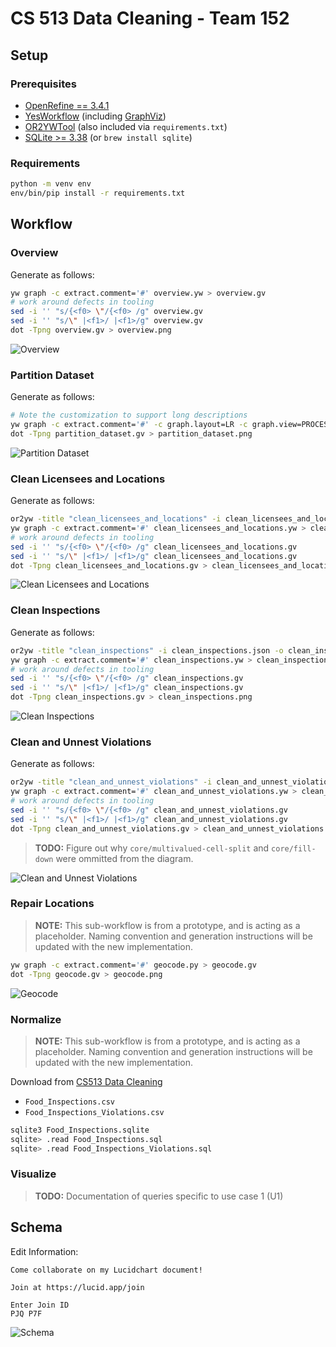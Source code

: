 # CS 513 Data Cleaning - Team 152

## Setup

### Prerequisites

* [OpenRefine == 3.4.1](https://github.com/OpenRefine/OpenRefine/releases/tag/3.4.1)
* [YesWorkflow](https://github.com/yesworkflow-org/yw-prototypes) (including [GraphViz](https://github.com/yesworkflow-org/yw-prototypes#2--install-graphviz-visualization-software))
* [OR2YWTool](https://github.com/LanLi2017/OR2YWTool) (also included via `requirements.txt`)
* [SQLite >= 3.38](https://www.sqlite.org/index.html) (or `brew install sqlite`)

### Requirements

```sh
python -m venv env
env/bin/pip install -r requirements.txt
```

## Workflow

### Overview

Generate as follows:

```bash
yw graph -c extract.comment='#' overview.yw > overview.gv
# work around defects in tooling
sed -i '' "s/{<f0> \"/{<f0> /g" overview.gv
sed -i '' "s/\" |<f1>/ |<f1>/g" overview.gv
dot -Tpng overview.gv > overview.png
```

![Overview](overview.png)

### Partition Dataset

Generate as follows:

```bash
# Note the customization to support long descriptions
yw graph -c extract.comment='#' -c graph.layout=LR -c graph.view=PROCESS partition_dataset.py > partition_dataset.gv
dot -Tpng partition_dataset.gv > partition_dataset.png
```

![Partition Dataset](partition_dataset.png)

### Clean Licensees and Locations

Generate as follows:

```bash
or2yw -title "clean_licensees_and_locations" -i clean_licensees_and_locations.json -o clean_licensees_and_locations.yw
yw graph -c extract.comment='#' clean_licensees_and_locations.yw > clean_licensees_and_locations.gv
# work around defects in tooling
sed -i '' "s/{<f0> \"/{<f0> /g" clean_licensees_and_locations.gv
sed -i '' "s/\" |<f1>/ |<f1>/g" clean_licensees_and_locations.gv
dot -Tpng clean_licensees_and_locations.gv > clean_licensees_and_locations.png
```

![Clean Licensees and Locations](clean_licensees_and_locations.png)

### Clean Inspections

Generate as follows:

```bash
or2yw -title "clean_inspections" -i clean_inspections.json -o clean_inspections.yw
yw graph -c extract.comment='#' clean_inspections.yw > clean_inspections.gv
# work around defects in tooling
sed -i '' "s/{<f0> \"/{<f0> /g" clean_inspections.gv
sed -i '' "s/\" |<f1>/ |<f1>/g" clean_inspections.gv
dot -Tpng clean_inspections.gv > clean_inspections.png
```

![Clean Inspections](clean_inspections.png)

### Clean and Unnest Violations

Generate as follows:

```bash
or2yw -title "clean_and_unnest_violations" -i clean_and_unnest_violations.json -o clean_and_unnest_violations.yw
yw graph -c extract.comment='#' clean_and_unnest_violations.yw > clean_and_unnest_violations.gv
# work around defects in tooling
sed -i '' "s/{<f0> \"/{<f0> /g" clean_and_unnest_violations.gv
sed -i '' "s/\" |<f1>/ |<f1>/g" clean_and_unnest_violations.gv
dot -Tpng clean_and_unnest_violations.gv > clean_and_unnest_violations.png
```

> **TODO:** Figure out why `core/multivalued-cell-split` and `core/fill-down` were ommitted from the diagram.

![Clean and Unnest Violations](clean_and_unnest_violations.png)

### Repair Locations

> **NOTE:** This sub-workflow is from a prototype, and is acting as a placeholder. Naming convention and generation instructions will be updated with the new implementation.

```bash
yw graph -c extract.comment='#' geocode.py > geocode.gv
dot -Tpng geocode.gv > geocode.png
```

![Geocode](geocode.png)

### Normalize

> **NOTE:** This sub-workflow is from a prototype, and is acting as a placeholder. Naming convention and generation instructions will be updated with the new implementation.

Download from [CS513 Data Cleaning](https://uillinoisedu-my.sharepoint.com/:f:/g/personal/dmcguire_illinois_edu/Ek8ZzambYMZOoGirOveJarMBoXWml2Q6oSnMXG_cbYHleQ?e=OfO3ef)
* `Food_Inspections.csv`
* `Food_Inspections_Violations.csv`

```sh
sqlite3 Food_Inspections.sqlite
sqlite> .read Food_Inspections.sql
sqlite> .read Food_Inspections_Violations.sql
```

### Visualize
> **TODO:** Documentation of queries specific to use case 1 (U1)

## Schema

Edit Information:

```
Come collaborate on my Lucidchart document!

Join at https://lucid.app/join

Enter Join ID
PJQ P7F
```

![Schema](schema.png)
